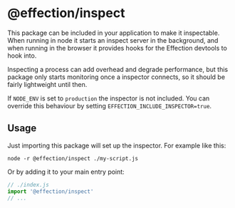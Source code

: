 # @effection/inspect

This package can be included in your application to make it inspectable. When
running in node it starts an inspect server in the background, and when running in
the browser it provides hooks for the Effection devtools to hook into.

Inspecting a process can add overhead and degrade performance, but this package
only starts monitoring once a inspector connects, so it should be fairly
lightweight until then.

If `NODE_ENV` is set to `production` the inspector is not included. You can
override this behaviour by setting `EFFECTION_INCLUDE_INSPECTOR=true`.

## Usage

Just importing this package will set up the inspector. For example like this:

```
node -r @effection/inspect ./my-script.js
```

Or by adding it to your main entry point:

``` typescript
// ./index.js
import '@effection/inspect'
// ...
```
